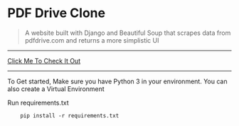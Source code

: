 # PDF Drive Clone
> A website built with Django and Beautiful Soup that scrapes data from pdfdrive.com and returns a more simplistic UI

___
[Click Me To Check It Out](https://pdfdrive-clone.herokuapp.com/ "PDF Drive Clone")
___
To Get started,  Make sure you have Python 3 in your environment. You can also create a Virtual Environment

Run requirements.txt
```
    pip install -r requirements.txt

```

